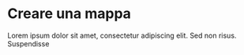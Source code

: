 # Creare una mappa

Lorem ipsum dolor sit amet, consectetur adipiscing elit. Sed non risus. Suspendisse
